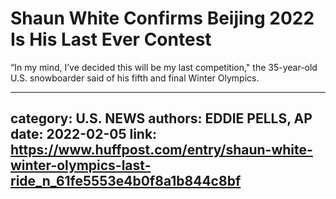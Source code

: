 # Shaun White Confirms Beijing 2022 Is His Last Ever Contest

“In my mind, I’ve decided this will be my last competition," the 35-year-old U.S. snowboarder said of his fifth and final Winter Olympics.

---
category: U.S. NEWS
authors: EDDIE PELLS, AP
date: 2022-02-05
link: https://www.huffpost.com/entry/shaun-white-winter-olympics-last-ride_n_61fe5553e4b0f8a1b844c8bf
---
